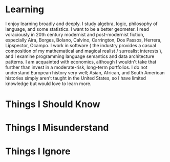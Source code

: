 <!-- TITLE: Learning -->
<!-- SUBTITLE: CRESCAT SCIENCIA, VITA EXCOLATUR -->

# Learning
I enjoy learning broadly and deeply. I study algebra, logic, philosophy of language, and some statistics. I want to be a better geometer. I read voraciously in 20th century modernist and post-modernist fiction, especially Aira, Borges, Bolano, Calvino, Carrington, Dos Passos, Herrera, Lipspector, Ocampo. I work in software ( the industry provides a casual composition of my mathematical and magical realist / surrealist interests ), and I examine programming language semantics and data architecture patterns. I am acquainted with economics, although I wouldn't take that further than invest in a moderate-risk, long-term portfolios. I do not understand European history very well; Asian, African, and South American histories simply aren't taught in the United States, so I have limited knowledge but would love to learn more.

# Things I Should Know
# Things I Misunderstand
# Things I Ignore